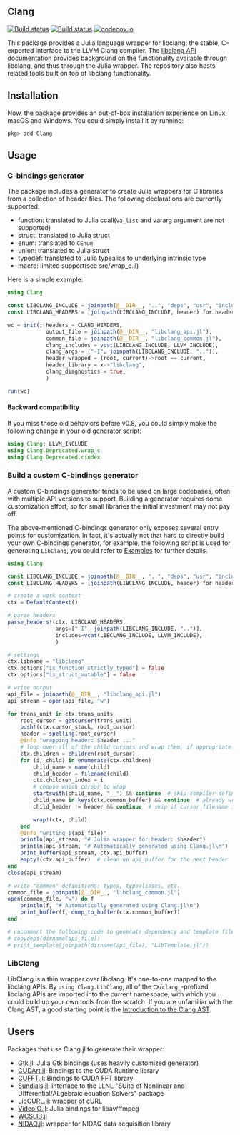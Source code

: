 ## Clang

[![Build status](https://api.travis-ci.org/ihnorton/Clang.jl.svg?branch=master)](https://travis-ci.org/ihnorton/Clang.jl)
[![Build status](https://ci.appveyor.com/api/projects/status/lh0t84w6w69b79j4/branch/master?svg=true)](https://ci.appveyor.com/project/Gnimuc/clang-jl-mewcd/branch/master)
[![codecov.io](http://codecov.io/github/ihnorton/Clang.jl/coverage.svg?branch=master)](http://codecov.io/github/ihnorton/Clang.jl?branch=master)

This package provides a Julia language wrapper for libclang: the stable, C-exported
interface to the LLVM Clang compiler. The [libclang API documentation](http://clang.llvm.org/doxygen/group__CINDEX.html)
provides background on the functionality available through libclang, and thus
through the Julia wrapper. The repository also hosts related tools built
on top of libclang functionality.

## Installation
Now, the package provides an out-of-box installation experience on Linux, macOS and Windows. You
could simply install it by running:
```
pkg> add Clang
```

## Usage
### C-bindings generator
The package includes a generator to create Julia wrappers for C libraries from a collection of header files. The following declarations are currently supported:

- function: translated to Julia ccall(`va_list` and vararg argument are not supported)
- struct: translated to Julia struct
- enum: translated to `CEnum`
- union: translated to Julia struct
- typedef: translated to Julia typealias to underlying intrinsic type
- macro: limited support(see src/wrap_c.jl)

Here is a simple example:
```julia
using Clang

const LIBCLANG_INCLUDE = joinpath(@__DIR__, "..", "deps", "usr", "include", "clang-c") |> normpath
const LIBCLANG_HEADERS = [joinpath(LIBCLANG_INCLUDE, header) for header in readdir(LIBCLANG_INCLUDE) if endswith(header, ".h")]

wc = init(; headers = CLANG_HEADERS,
            output_file = joinpath(@__DIR__, "libclang_api.jl"),
            common_file = joinpath(@__DIR__, "libclang_common.jl"),
            clang_includes = vcat(LIBCLANG_INCLUDE, LLVM_INCLUDE),
            clang_args = ["-I", joinpath(LIBCLANG_INCLUDE, "..")],
            header_wrapped = (root, current)->root == current,
            header_library = x->"libclang",
            clang_diagnostics = true,
            )

run(wc)
```

#### Backward compatibility
If you miss those old behaviors before v0.8, you could simply make the following change in your old generator script:
```julia
using Clang: LLVM_INCLUDE
using Clang.Deprecated.wrap_c
using Clang.Deprecated.cindex
```

### Build a custom C-bindings generator
A custom C-bindings generator tends to be used on large codebases, often with multiple API versions to support. Building a generator requires some customization effort, so for small libraries the initial
investment may not pay off.

The above-mentioned C-bindings generator only exposes several entry points for customization.
In fact, it's actually not that hard to directly build your own C-bindings generator,
for example, the following script is used for generating `LibClang`, you could refer to [Examples](@ref) for
further details.
```julia
using Clang

const LIBCLANG_INCLUDE = joinpath(@__DIR__, "..", "deps", "usr", "include", "clang-c") |> normpath
const LIBCLANG_HEADERS = [joinpath(LIBCLANG_INCLUDE, header) for header in readdir(LIBCLANG_INCLUDE) if endswith(header, ".h")]

# create a work context
ctx = DefaultContext()

# parse headers
parse_headers!(ctx, LIBCLANG_HEADERS,
               args=["-I", joinpath(LIBCLANG_INCLUDE, "..")],
               includes=vcat(LIBCLANG_INCLUDE, LLVM_INCLUDE),
               )

# settings
ctx.libname = "libclang"
ctx.options["is_function_strictly_typed"] = false
ctx.options["is_struct_mutable"] = false

# write output
api_file = joinpath(@__DIR__, "libclang_api.jl")
api_stream = open(api_file, "w")

for trans_unit in ctx.trans_units
    root_cursor = getcursor(trans_unit)
    push!(ctx.cursor_stack, root_cursor)
    header = spelling(root_cursor)
    @info "wrapping header: $header ..."
    # loop over all of the child cursors and wrap them, if appropriate.
    ctx.children = children(root_cursor)
    for (i, child) in enumerate(ctx.children)
        child_name = name(child)
        child_header = filename(child)
        ctx.children_index = i
        # choose which cursor to wrap
        startswith(child_name, "__") && continue  # skip compiler definitions
        child_name in keys(ctx.common_buffer) && continue  # already wrapped
        child_header != header && continue  # skip if cursor filename is not in the headers to be wrapped

        wrap!(ctx, child)
    end
    @info "writing $(api_file)"
    println(api_stream, "# Julia wrapper for header: $header")
    println(api_stream, "# Automatically generated using Clang.jl\n")
    print_buffer(api_stream, ctx.api_buffer)
    empty!(ctx.api_buffer)  # clean up api_buffer for the next header
end
close(api_stream)

# write "common" definitions: types, typealiases, etc.
common_file = joinpath(@__DIR__, "libclang_common.jl")
open(common_file, "w") do f
    println(f, "# Automatically generated using Clang.jl\n")
    print_buffer(f, dump_to_buffer(ctx.common_buffer))
end

# uncomment the following code to generate dependency and template files
# copydeps(dirname(api_file))
# print_template(joinpath(dirname(api_file), "LibTemplate.jl"))
```

### LibClang
LibClang is a thin wrapper over libclang. It's one-to-one mapped to the libclang APIs.
By `using Clang.LibClang`, all of the `CX`/`clang_`-prefixed libclang APIs are imported into the
current namespace, with which you could build up your own tools from the scratch. If you are
unfamiliar with the Clang AST, a good starting point is the [Introduction to the Clang AST](http://clang.llvm.org/docs/IntroductionToTheClangAST.html).

## Users
Packages that use Clang.jl to generate their wrapper:
* [Gtk.jl](https://github.com/JuliaLang/Gtk.jl): Julia Gtk bindings (uses heavily customized generator)
* [CUDArt.jl](https://github.com/JuliaGPU/CUDArt.jl): Bindings to the CUDA Runtime library
* [CUFFT.jl](https://github.com/JuliaGPU/CUFFT.jl): Bindings to CUDA FFT library
* [Sundials.jl](https://github.com/tshort/Sundials.jl): interface to the LLNL "SUite of Nonlinear and DIfferential/ALgebraic equation Solvers" package
* [LibCURL.jl](https://github.com/JuliaWeb/LibCURL.jl): wrapper of cURL
* [VideoIO.jl](https://github.com/kmsquire/VideoIO.jl): Julia bindings for libav/ffmpeg
* [WCSLIB.jl](https://github.com/JuliaAstro/WCSLIB.jl)
* [NIDAQ.jl](https://github.com/JaneliaSciComp/NIDAQ.jl): wrapper for NIDAQ data acquisition library

